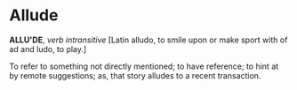 # Allude

**ALLU'DE**, _verb intransitive_ \[Latin alludo, to smile upon or make sport with of ad and ludo, to play.\]

To refer to something not directly mentioned; to have reference; to hint at by remote suggestions; as, that story alludes to a recent transaction.